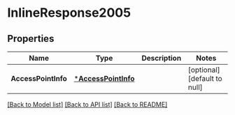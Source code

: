 # InlineResponse2005

## Properties
Name | Type | Description | Notes
------------ | ------------- | ------------- | -------------
**AccessPointInfo** | [***AccessPointInfo**](AccessPointInfo.md) |  | [optional] [default to null]

[[Back to Model list]](../README.md#documentation-for-models) [[Back to API list]](../README.md#documentation-for-api-endpoints) [[Back to README]](../README.md)


